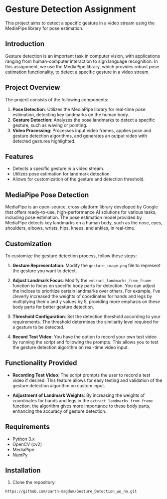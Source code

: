 # Gesture Detection Assignment

This project aims to detect a specific gesture in a video stream using the MediaPipe library for pose estimation.

## Introduction

Gesture detection is an important task in computer vision, with applications ranging from human-computer interaction to sign language recognition. In this assignment, we use the MediaPipe library, which provides robust pose estimation functionality, to detect a specific gesture in a video stream.

## Project Overview

The project consists of the following components:

1. **Pose Detection**: Utilizes the MediaPipe library for real-time pose estimation, detecting key landmarks on the human body.
2. **Gesture Detection**: Analyzes the pose landmarks to detect a specific gesture, such as waving or pointing.
3. **Video Processing**: Processes input video frames, applies pose and gesture detection algorithms, and generates an output video with detected gestures highlighted.

## Features

- Detects a specific gesture in a video stream.
- Utilizes pose estimation for landmark detection.
- Allows for customization of the gesture and detection threshold.

## MediaPipe Pose Detection

MediaPipe is an open-source, cross-platform library developed by Google that offers ready-to-use, high-performance AI solutions for various tasks, including pose estimation. The pose estimation model provided by MediaPipe detects key landmarks on a human body, such as the nose, eyes, shoulders, elbows, wrists, hips, knees, and ankles, in real-time.

## Customization

To customize the gesture detection process, follow these steps:

1. **Gesture Representation**: Modify the `gesture_image.png` file to represent the gesture you want to detect.

2. **Adjust Landmark Focus**: Modify the `extract_landmarks_from_frame` function to focus on specific body parts for detection. You can adjust the indices to prioritize certain landmarks over others. For example, I've cleverly increased the weights of coordinates for hands and legs by multiplying their x and y values by 5, providing more emphasis on these body parts for better gesture detection.

3. **Threshold Configuration**: Set the detection threshold according to your requirements. The threshold determines the similarity level required for a gesture to be detected.

4. **Record Test Video**: You have the option to record your own test video by running the script and following the prompts. This allows you to test the gesture detection algorithm on real-time video input.

## Functionality Provided

- **Recording Test Video**: The script prompts the user to record a test video if desired. This feature allows for easy testing and validation of the gesture detection algorithm on custom input.
  
- **Adjustment of Landmark Weights**: By increasing the weights of coordinates for hands and legs in the `extract_landmarks_from_frame` function, the algorithm gives more importance to these body parts, enhancing the accuracy of gesture detection.



## Requirements

- Python 3.x
- OpenCV (cv2)
- MediaPipe
- NumPy

## Installation

1. Clone the repository:

```bash
https://github.com/parth-magdum/Gesture_Detection_wo_nn.git
